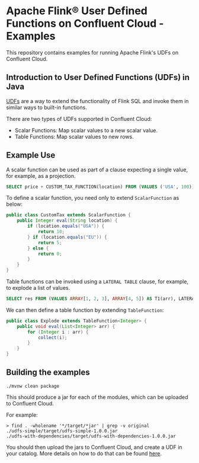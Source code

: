 # Apache Flink® User Defined Functions on Confluent Cloud - Examples

This repository contains examples for running Apache Flink's UDFs on Confluent Cloud.

## Introduction to User Defined Functions (UDFs) in Java

[UDFs](https://nightlies.apache.org/flink/flink-docs-master/docs/dev/table/functions/udfs/)
are a way to extend the functionality of Flink SQL and invoke them in similar ways to built-in functions.

There are two types of UDFs supported in Confluent Cloud:
- Scalar Functions: Map scalar values to a new scalar value.
- Table Functions: Map scalar values to new rows.

## Example Use
A scalar function can be used as part of a clause expecting a single value, for example, as a projection.

```SQL
SELECT price + CUSTOM_TAX_FUNCTION(location) FROM (VALUES ('USA', 100)) AS Sales(location, price);
```

To define a scalar function, you need only to extend `ScalarFunction` as below:
```java
public class CustomTax extends ScalarFunction {
    public Integer eval(String location) {
        if (location.equals("USA")) {
            return 10;
        } if (location.equals("EU")) {
            return 5;
        } else {
            return 0;
        }
    }
}
```

Table functions can be invoked using a `LATERAL TABLE` clause, for example, to explode a list of values.

```SQL
SELECT res FROM (VALUES ARRAY[1, 2, 3], ARRAY[4, 5]) AS T1(arr), LATERAL TABLE(EXPLODE(arr)) AS T2(res);
```

We can then define a table function by extending `TableFunction`:

```java
public class Explode extends TableFunction<Integer> {
    public void eval(List<Integer> arr) {
        for (Integer i : arr) {
            collect(i);
        }
    }
}
```

## Building the examples

```shell
./mvnw clean package
```

This should produce a jar for each of the modules, which can be uploaded to Confluent Cloud.

For example:
```shell
> find . -wholename '*/target/*jar' | grep -v original
./udfs-simple/target/udfs-simple-1.0.0.jar
./udfs-with-dependencies/target/udfs-with-dependencies-1.0.0.jar
```
You should then upload the jars to Confluent Cloud, and create a UDF in your catalog.
More details on how to do that can be found 
[here](https://docs.confluent.io/cloud/current/flink/how-to-guides/create-udf.html).